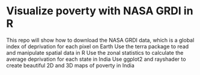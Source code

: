 # Visualize poverty with NASA GRDI in R
This repo will show how to download the NASA GRDI data, which is a global index of deprivation for each pixel on Earth Use the terra package to read and manipulate spatial data in R Use the zonal statistics to calculate the average deprivation for each state in India Use ggplot2 and rayshader to create beautiful 2D and 3D maps of poverty in India
